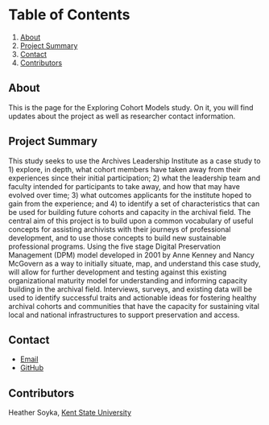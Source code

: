 # Table of Contents
1. [About](#about)
2. [Project Summary](#project-summary)
3. [Contact](#contact)
4. [Contributors](#contributors)

## About
This is the page for the Exploring Cohort Models study. On it, you will find updates about the project as well as researcher contact information.

## Project Summary

This study seeks to use the Archives Leadership Institute as a case study to 1) explore, in
depth, what cohort members have taken away from their experiences since their initial
participation; 2) what the leadership team and faculty intended for participants to take away, and
how that may have evolved over time; 3) what outcomes applicants for the institute hoped to
gain from the experience; and 4) to identify a set of characteristics that can be used for building
future cohorts and capacity in the archival field. The central aim of this project is to build upon a
common vocabulary of useful concepts for assisting archivists with their journeys of professional
development, and to use those concepts to build new sustainable professional programs. Using
the five stage Digital Preservation Management (DPM) model developed in 2001 by Anne
Kenney and Nancy McGovern as a way to initially situate, map, and understand this case study,
will allow for further development and testing against this existing organizational maturity model
for understanding and informing capacity building in the archival field. Interviews, surveys, and
existing data will be used to identify successful traits and actionable ideas for fostering healthy
archival cohorts and communities that have the capacity for sustaining vital local and national
infrastructures to support preservation and access.


## Contact

- [Email](mailto:hsoyka@kent.edu)
- [GitHub](https://github.com/hsoyka/)


## Contributors

Heather Soyka, [Kent State University](https://www.kent.edu/iSchool/heather-soyka-phd)

